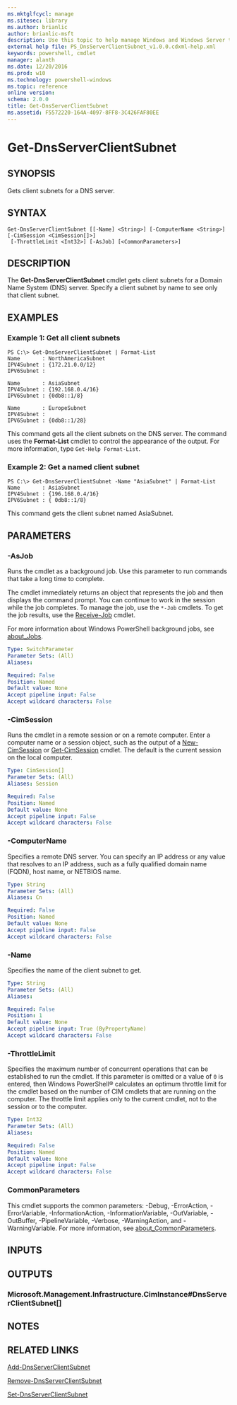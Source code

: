 ```yaml
---
ms.mktglfcycl: manage
ms.sitesec: library
ms.author: brianlic
author: brianlic-msft
description: Use this topic to help manage Windows and Windows Server technologies with Windows PowerShell.
external help file: PS_DnsServerClientSubnet_v1.0.0.cdxml-help.xml
keywords: powershell, cmdlet
manager: alanth
ms.date: 12/20/2016
ms.prod: w10
ms.technology: powershell-windows
ms.topic: reference
online version: 
schema: 2.0.0
title: Get-DnsServerClientSubnet
ms.assetid: F5572220-164A-4097-8FF8-3C426FAF80EE
---
```


# Get-DnsServerClientSubnet

## SYNOPSIS
Gets client subnets for a DNS server.

## SYNTAX

```
Get-DnsServerClientSubnet [[-Name] <String>] [-ComputerName <String>] [-CimSession <CimSession[]>]
 [-ThrottleLimit <Int32>] [-AsJob] [<CommonParameters>]
```

## DESCRIPTION
The **Get-DnsServerClientSubnet** cmdlet gets client subnets for a Domain Name System (DNS) server.
Specify a client subnet by name to see only that client subnet.

## EXAMPLES

### Example 1: Get all client subnets
```
PS C:\> Get-DnsServerClientSubnet | Format-List
Name       : NorthAmericaSubnet
IPV4Subnet : {172.21.0.0/12}
IPV6Subnet : 

Name       : AsiaSubnet
IPV4Subnet : {192.168.0.4/16}
IPV6Subnet : {0db8::1/8}

Name       : EuropeSubnet
IPV4Subnet : 
IPV6Subnet : {0db8::1/28}
```

This command gets all the client subnets on the DNS server.
The command uses the **Format-List** cmdlet to control the appearance of the output.
For more information, type `Get-Help Format-List`.

### Example 2: Get a named client subnet
```
PS C:\> Get-DnsServerClientSubnet -Name "AsiaSubnet" | Format-List
Name       : AsiaSubnet
IPV4Subnet : {196.168.0.4/16}
IPV6Subnet : { 0db8::1/8}
```

This command gets the client subnet named AsiaSubnet.

## PARAMETERS

### -AsJob
Runs the cmdlet as a background job. Use this parameter to run commands that take a long time to complete. 

The cmdlet immediately returns an object that represents the job and then displays the command prompt. 
You can continue to work in the session while the job completes. 
To manage the job, use the `*-Job` cmdlets. 
To get the job results, use the [Receive-Job](http://go.microsoft.com/fwlink/?LinkID=113372) cmdlet. 

For more information about Windows PowerShell background jobs, see [about_Jobs](http://go.microsoft.com/fwlink/?LinkID=113251).

```yaml
Type: SwitchParameter
Parameter Sets: (All)
Aliases: 

Required: False
Position: Named
Default value: None
Accept pipeline input: False
Accept wildcard characters: False
```

### -CimSession
Runs the cmdlet in a remote session or on a remote computer.
Enter a computer name or a session object, such as the output of a [New-CimSession](http://go.microsoft.com/fwlink/p/?LinkId=227967) or [Get-CimSession](http://go.microsoft.com/fwlink/p/?LinkId=227966) cmdlet.
The default is the current session on the local computer.

```yaml
Type: CimSession[]
Parameter Sets: (All)
Aliases: Session

Required: False
Position: Named
Default value: None
Accept pipeline input: False
Accept wildcard characters: False
```

### -ComputerName
Specifies a remote DNS server.
You can specify an IP address or any value that resolves to an IP address, such as a fully qualified domain name (FQDN), host name, or NETBIOS name.

```yaml
Type: String
Parameter Sets: (All)
Aliases: Cn

Required: False
Position: Named
Default value: None
Accept pipeline input: False
Accept wildcard characters: False
```

### -Name
Specifies the name of the client subnet to get.

```yaml
Type: String
Parameter Sets: (All)
Aliases: 

Required: False
Position: 1
Default value: None
Accept pipeline input: True (ByPropertyName)
Accept wildcard characters: False
```

### -ThrottleLimit
Specifies the maximum number of concurrent operations that can be established to run the cmdlet.
If this parameter is omitted or a value of `0` is entered, then Windows PowerShell® calculates an optimum throttle limit for the cmdlet based on the number of CIM cmdlets that are running on the computer.
The throttle limit applies only to the current cmdlet, not to the session or to the computer.

```yaml
Type: Int32
Parameter Sets: (All)
Aliases: 

Required: False
Position: Named
Default value: None
Accept pipeline input: False
Accept wildcard characters: False
```

### CommonParameters
This cmdlet supports the common parameters: -Debug, -ErrorAction, -ErrorVariable, -InformationAction, -InformationVariable, -OutVariable, -OutBuffer, -PipelineVariable, -Verbose, -WarningAction, and -WarningVariable. For more information, see [about_CommonParameters](http://go.microsoft.com/fwlink/?LinkID=113216).

## INPUTS

## OUTPUTS

### Microsoft.Management.Infrastructure.CimInstance#DnsServerClientSubnet[]

## NOTES

## RELATED LINKS

[Add-DnsServerClientSubnet](./Add-DnsServerClientSubnet.md)

[Remove-DnsServerClientSubnet](./Remove-DnsServerClientSubnet.md)

[Set-DnsServerClientSubnet](./Set-DnsServerClientSubnet.md)

